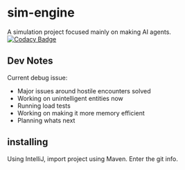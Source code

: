 # sim-engine
A simulation project focused mainly on making AI agents.  
[![Codacy Badge](https://api.codacy.com/project/badge/Grade/3a112f367b2649818085bda0a68c8c29)](https://www.codacy.com?utm_source=github.com&amp;utm_medium=referral&amp;utm_content=jay4842/sim-engine&amp;utm_campaign=Badge_Grade)  

## Dev Notes
Current debug issue:  
  - Major issues around hostile encounters solved  
  - Working on unintelligent entities now  
  - Running load tests  
  - Working on making it more memory efficient 
  - Planning whats next  

## installing
Using IntelliJ, import project using Maven. Enter the git info.  
